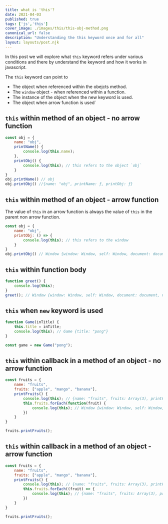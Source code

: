```yaml
---
title: what is 'this'?
date: 2021-04-03
published: true
tags: ['js','this']
cover_image: ./images/this/this-obj-method.png
canonical_url: false
description: "Understanding the this keyword once and for all"
layout: layouts/post.njk
---
```


In this post we will explore what `this` keyword refers under various conditions and there by understand the keyword and how it works in javascript.

The `this` keyword can point to
* The object when referenced within the obejcts method.
* The `window` object - when referenced within a function.
* The instance of the object when the new keyword is used.
* The object when arrow function is used`

## `this` within method of an object - no arrow function

```js
const obj = {
    name: "obj",
    printName() {
        console.log(this.name);
    },
    printObj() {
        console.log(this); // this refers to the object `obj`
    }
}
obj.printName() // obj
obj.printObj() //{name: "obj", printName: ƒ, printObj: ƒ}
```
## `this` within method of an object - arrow function

The value of `this` in an arrow function is always the value of `this` in the parent non arrow function.

```js
const obj = {
    name: "obj",
    printObj: () => {
        console.log(this); // this refers to the window
    }
}
obj.printObj() // Window {window: Window, self: Window, document: document, name: "", location: Location, …}
```

## `this` within function body

```js
function greet() {
    console.log(this);
}
greet(); // Window {window: Window, self: Window, document: document, name: "", location: Location, …}
```
## `this` when `new` keyword is used

```js
function Game(inTitle) {
    this.title = inTitle;
    console.log(this); // Game {title: "pong"}
}

const game = new Game("pong");
```
## `this` within callback in a method of an object - no arrow function

```js
const fruits = {
    name: "fruits",
    fruits: ["apple", "mango", "banana"],
    printFruits() {
        console.log(this); // {name: "fruits", fruits: Array(3), printFruits: ƒ}
        this.fruits.forEach(function(fruit) {
            console.log(this); // Window {window: Window, self: Window, document: document, name: "", location: Location, …} * 3 times
        })
    }
}

fruits.printFruits();
```
## `this` within callback in a method of an object - arrow function

```js
const fruits = {
    name: "fruits",
    fruits: ["apple", "mango", "banana"],
    printFruits() {
        console.log(this); // {name: "fruits", fruits: Array(3), printFruits: ƒ}
        this.fruits.forEach((fruit) => {
            console.log(this); // {name: "fruits", fruits: Array(3), printFruits: ƒ} * 3 times
        })
    }
}

fruits.printFruits();
```
